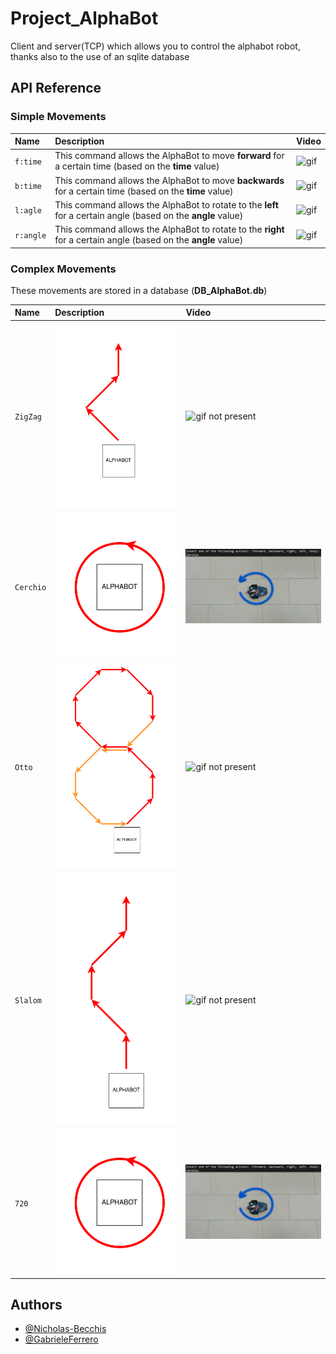 # Project_AlphaBot
Client and server(TCP)  which allows you to control the alphabot robot, thanks also to the use of an sqlite database

## API Reference

### Simple Movements

| Name      | Description                        | Video |
| :-------- | :--------------------------------- | :------------------------- |
| `f:time`  | This command allows the AlphaBot to move **forward** for a certain time (based on the **time** value)          | ![gif](./img/fAlphaBot2.gif)|
| `b:time`  | This command allows the AlphaBot to move **backwards** for a certain time (based on the **time** value)        | ![gif](./img/bAlphaBot.gif)|
| `l:agle`  | This command allows the AlphaBot to rotate to the **left** for a certain angle (based on the **angle** value)  | ![gif](./img/lAlphaBot2.gif)|
| `r:angle` | This command allows the AlphaBot to rotate to the **right** for a certain angle (based on the **angle** value) | ![gif](./img/rAlphaBot2.gif)|

### Complex Movements

These movements are stored in a database (**DB_AlphaBot.db**)

| Name        | Description                         | Video|
| :---------- | :---------------------------------- | :-------------------------------- |
| `ZigZag`    | ![ZiZag image](./img/ZigZag.png)    | ![gif not present](./img/ZigZag.gif) |
| `Cerchio`   | ![Cerchio image](./img/Cerchio.png) | ![gif](./img/cerchio.gif)|
| `Otto`      | ![Otto image](./img/Otto.png)       | ![gif not present](./img/Otto.gif) |
| `Slalom`    | ![Slalom image](./img/Slalom.png)   | ![gif not present](./img/Slalom.gif) |
| `720`       | ![720 image](./img/Cerchio.png)     | ![gif](./img/cerchio.gif) |


## Authors

- [@Nicholas-Becchis](https://github.com/Nicholas-Becchis)
- [@GabrieleFerrero](https://github.com/GabrieleFerrero)

  
